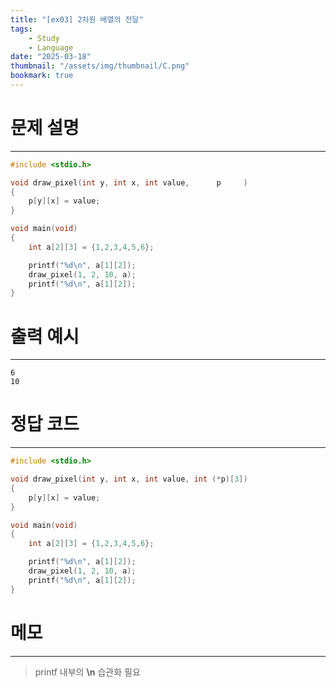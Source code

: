 ```yaml
---
title: "[ex03] 2차원 배열의 전달"
tags:
    - Study
    - Language
date: "2025-03-18"
thumbnail: "/assets/img/thumbnail/C.png"
bookmark: true
---
```

# 문제 설명
---

```c
#include <stdio.h>

void draw_pixel(int y, int x, int value,      p     )
{
    p[y][x] = value;
}

void main(void)
{
    int a[2][3] = {1,2,3,4,5,6};

    printf("%d\n", a[1][2]);
    draw_pixel(1, 2, 10, a);
    printf("%d\n", a[1][2]);
}
```

# 출력 예시
---

```
6
10
```

# 정답 코드
---

```c
#include <stdio.h>

void draw_pixel(int y, int x, int value, int (*p)[3])
{
	p[y][x] = value;
}

void main(void)
{
	int a[2][3] = {1,2,3,4,5,6};

	printf("%d\n", a[1][2]);
	draw_pixel(1, 2, 10, a);
	printf("%d\n", a[1][2]);
}
```

# 메모
---
> printf 내부의 **\n** 습관화 필요